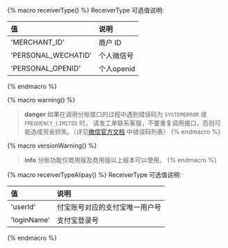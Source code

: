 {% macro receiverType() %}
ReceiverType 可选值说明:

| 值                    | 说明       |
| :-------------------- | :--------- |
| 'MERCHANT_ID'         | 商户 ID    |
| 'PERSONAL_WECHATID'   | 个人微信号 |
| 'PERSONAL_OPENID'     | 个人openid |
{% endmacro %}

{% macro warning() %}
> **danger**
> 如果在调用分账接口的过程中遇到错误码为 `SYSTEMERROR` 或 `FREQUENCY_LIMITED` 时，
> 请发工单联系客服，不要重复调用接口，否则可能造成资金损失。（详见[微信官方文档](https://pay.weixin.qq.com/wiki/doc/api/allocation.php?chapter=27_1&index=1) 中错误码列表）
{% endmacro %}


{% macro versionWarning() %}
> **info**
> 分账功能仅商用版及商用版以上版本可以使用。
{% endmacro %}

{% macro receiverTypeAlipay() %}
ReceiverType 可选值说明:

| 值                    | 说明       |
| :-------------------- | :--------- |
| 'userId'              | 付宝账号对应的支付宝唯一用户号    |
| 'loginName'           | 支付宝登录号 |
{% endmacro %}
